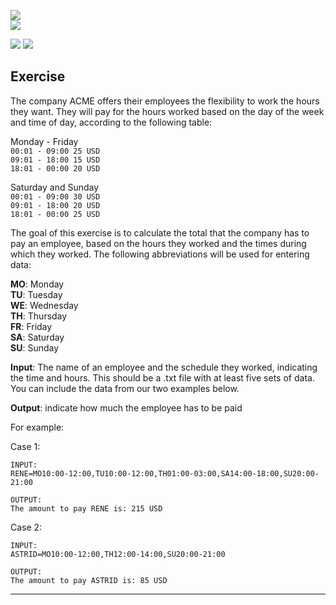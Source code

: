![](https://img.shields.io/badge/release-v1.0.0-gold)  
![](https://img.shields.io/badge/python-v3.10.1-blue)

![](https://img.shields.io/badge/passed_tests-6-brightgreen)
![](https://img.shields.io/badge/failed_tests-0-red)  

## Exercise

The company ACME offers their employees the flexibility to work the hours they want. They will pay for the hours worked based on the day of the week and time of day, according to the following table:

Monday - Friday  
`00:01 - 09:00 25 USD`  
`09:01 - 18:00 15 USD`  
`18:01 - 00:00 20 USD`  

Saturday and Sunday  
`00:01 - 09:00 30 USD`  
`09:01 - 18:00 20 USD`  
`18:01 - 00:00 25 USD`  

The goal of this exercise is to calculate the total that the company has to pay an employee, based on the hours they worked and the times during which they worked. The following abbreviations will be used for entering data:

**MO**: Monday  
**TU**: Tuesday  
**WE**: Wednesday  
**TH**: Thursday  
**FR**: Friday  
**SA**: Saturday  
**SU**: Sunday  

**Input**: The name of an employee and the schedule they worked, indicating the time and hours. This should be a .txt file with at least five sets of data. You can include the data from our two examples below.

**Output**: indicate how much the employee has to be paid

For example:

Case 1:
```
INPUT:
RENE=MO10:00-12:00,TU10:00-12:00,TH01:00-03:00,SA14:00-18:00,SU20:00-21:00

OUTPUT:
The amount to pay RENE is: 215 USD
```


Case 2:
```
INPUT:
ASTRID=MO10:00-12:00,TH12:00-14:00,SU20:00-21:00

OUTPUT:
The amount to pay ASTRID is: 85 USD
```

---
